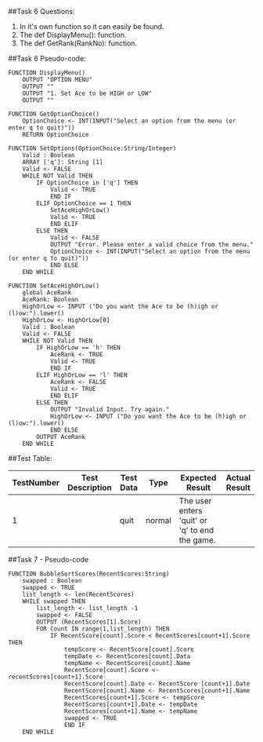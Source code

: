 ##Task 6 Questions:

1. In it's own function so it can easily be found.
2. The def DisplayMenu(): function.
3. The def GetRank(RankNo): function.

##Task 6 Pseudo-code:

	FUNCTION DisplayMenu()
		OUTPUT "OPTION MENU"
		OUTPUT ""
		OUTPUT "1. Set Ace to be HIGH or LOW"
		OUTPUT ""

	FUNCTION GetOptionChoice()
		OptionChoice <- INT(INPUT("Select an option from the menu (or enter q to quit)"))
		RETURN OptionChoice
	
	FUNCTION SetOptions(OptionChoice:String/Integer)
		Valid : Boolean
		ARRAY ['q']: String [1]
		Valid <- FALSE
		WHILE NOT Valid THEN
			IF OptionChoice in ['q'] THEN
				Valid <- TRUE
				END IF
			ELIF OptionChoice == 1 THEN
				SetAceHighOrLow()
				Valid <- TRUE
				END ELIF
			ELSE THEN
				Valid <- FALSE
				OUTPUT "Error. Please enter a valid choice from the menu."
				OptionChoice <- INT(INPUT("Select an option from the menu (or enter q to quit)"))
				END ELSE
		END WHILE
		
	FUNCTION SetAceHighOrLow()
		global AceRank
		AceRank: Boolean
		HighOrLow <- INPUT ("Do you want the Ace to be (h)igh or (l)ow:").lower()
		HighOrLow <- HighOrLow[0]
		Valid : Boolean
		Valid <- FALSE
		WHILE NOT Valid THEN
			IF HighOrLow == 'h' THEN
				AceRank <- TRUE
				Valid <- TRUE
				END IF
			ELIF HighOrLow == 'l' THEN
				AceRank <- FALSE
				Valid <- TRUE
				END ELIF
			ELSE THEN
				OUTPUT "Invalid Input. Try again."
				HighOrLow <- INPUT ("Do you want the Ace to be (h)igh or (l)ow:").lower()
				END ELSE
			OUTPUT AceRank
		END WHILE

##Test Table:

|TestNumber|Test Description|Test Data|Type|Expected Result|Actual Result|
|----------|----------------|---------|----|---------------|-------------|
|1| |quit|normal|The user enters 'quit' or 'q' to end the game.|
##Task 7 - Pseudo-code

	FUNCTION BubbleSortScores(RecentScores:String)
		swapped : Boolean
		swapped <- TRUE
		list_length <- len(RecentScores)
		WHILE swapped THEN
			list_length <- list_length -1
			swapped <- FALSE
			OUTPUT (RecentScores[1].Score)
			FOR Count IN range(1,list_length) THEN
				IF RecentScore[count].Score < RecentScores[count+1].Score THEN
					tempScore <- RecentScore[count].Score
					tempDate <- RecentScores[count].Data
					tempName <- RecentScores[count].Name
					RecentScore[count].Score <- recentScores[count+1].Score
					RecentScore[count].Date <- RecentScore [count+1].Date
					RecentScore[count].Name <- RecentScores[count+1].Name
					RecentScores[count+1].Score <- tempScore
					RecentScores[count+1].Date <- tempDate
					RecentScores[count+1].Name <- tempName
					swapped <- TRUE
					END IF
		END WHILE
